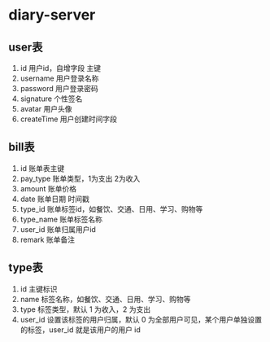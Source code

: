 # diary-server


## user表
1. id 用户id，自增字段 主键
2. username 用户登录名称
3. password 用户登录密码
4. signature 个性签名
5. avatar 用户头像
6. createTime 用户创建时间字段

## bill表
1. id 账单表主键
2. pay_type 账单类型，1为支出 2为收入
3. amount 账单价格
4. date 账单日期 时间戳
5. type_id 账单标签id，如餐饮、交通、日用、学习、购物等
6. type_name 账单标签名称
7. user_id 账单归属用户id
8. remark 账单备注

## type表
1. id 主键标识
2. name 标签名称，如餐饮、交通、日用、学习、购物等
3. type 标签类型，默认 1 为收入，2 为支出
4. user_id 设置该标签的用户归属，默认 0 为全部用户可见，某个用户单独设置的标签，user_id 就是该用户的用户 id